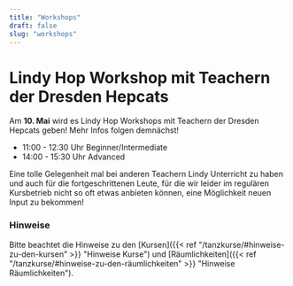 ```yaml
---
title: "Workshops"
draft: false
slug: "workshops"
---
```


# Lindy Hop Workshop mit Teachern der Dresden Hepcats
Am **10. Mai** wird es Lindy Hop Workshops mit Teachern der Dresden Hepcats geben! Mehr Infos folgen demnächst!

 - 11:00 - 12:30 Uhr Beginner/Intermediate
 - 14:00 - 15:30 Uhr Advanced

Eine tolle Gelegenheit mal bei anderen Teachern Lindy Unterricht zu haben und auch für die fortgeschrittenen Leute, für die wir leider im regulären Kursbetrieb nicht so oft etwas anbieten können, eine Möglichkeit neuen Input zu bekommen!

### Hinweise
Bitte beachtet die Hinweise zu den [Kursen]({{< ref "/tanzkurse/#hinweise-zu-den-kursen" >}} "Hinweise Kurse") und [Räumlichkeiten]({{< ref "/tanzkurse/#hinweise-zu-den-räumlichkeiten" >}} "Hinweise Räumlichkeiten").
